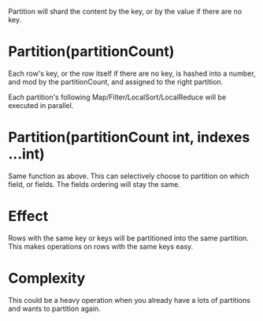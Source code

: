 Partition will shard the content by the key, or by the value if there are no key.

# Partition(partitionCount)
Each row's key, or the row itself if there are no key, is hashed into a number, and mod by the partitionCount, and assigned to the right partition.

Each partition's following Map/Filter/LocalSort/LocalReduce will be executed in parallel.

# Partition(partitionCount int, indexes ...int)
Same function as above. This can selectively choose to partition on which field, or fields. The fields ordering will stay the same.


# Effect
Rows with the same key or keys will be partitioned into the same partition. This makes operations on rows with the same keys easy.

# Complexity
This could be a heavy operation when you already have a lots of partitions and wants to partition again.

